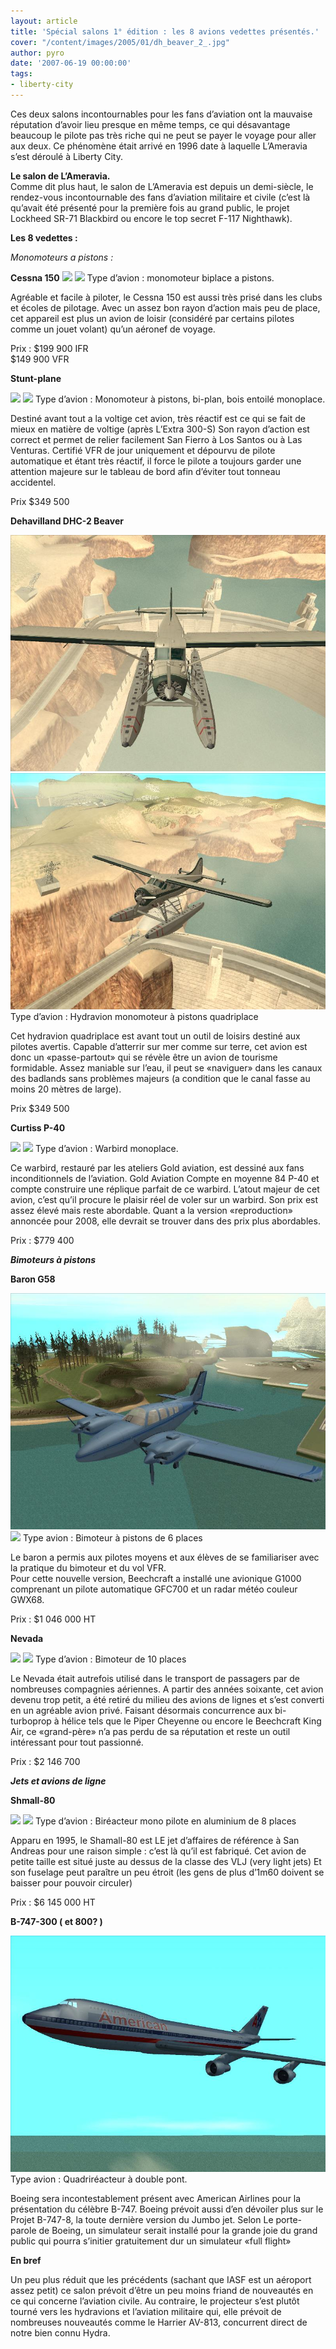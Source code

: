 ```yaml
---
layout: article
title: 'Spécial salons 1° édition : les 8 avions vedettes présentés.'
cover: "/content/images/2005/01/dh_beaver_2_.jpg"
author: pyro
date: '2007-06-19 00:00:00'
tags:
- liberty-city
---
```


Ces deux salons incontournables pour les fans d’aviation ont la mauvaise réputation d’avoir lieu presque en même temps, ce qui désavantage beaucoup le pilote pas très riche qui ne peut se payer le voyage pour aller aux deux. Ce phénomène était arrivé en 1996 date à laquelle L’Ameravia s’est déroulé à Liberty City.

**Le salon de L’Ameravia.**  
Comme dit plus haut, le salon de L’Ameravia est depuis un demi-siècle, le rendez-vous incontournable des fans d’aviation militaire et civile (c’est là qu’avait été présenté pour la première fois au grand public, le projet Lockheed SR-71 Blackbird ou encore le top secret F-117 Nighthawk).

**Les 8 vedettes :**

_Monomoteurs a pistons :_

**Cessna 150**
![](/content/images/2005/01/1-c_150.jpg)
![](/content/images/2005/01/2_c150_2.jpg) 
Type d’avion : monomoteur biplace a pistons.

Agréable et facile à piloter, le Cessna 150 est aussi très prisé dans les clubs et écoles de pilotage. Avec un assez bon rayon d’action mais peu de place, cet appareil est plus un avion de loisir (considéré par certains pilotes comme un jouet volant) qu’un aéronef de voyage.

Prix : $199 900 IFR  
$149 900 VFR

**Stunt-plane**

![](/content/images/2005/01/8_sunt1.jpg)
![](/content/images/2005/01/9_sunt_2.jpg) 
Type d’avion : Monomoteur à pistons, bi-plan, bois entoilé monoplace.

Destiné avant tout a la voltige cet avion, très réactif est ce qui se fait de mieux en matière de voltige (après L’Extra 300-S) Son rayon d’action est correct et permet de relier facilement San Fierro à Los Santos ou à Las Venturas. Certifié VFR de jour uniquement et dépourvu de pilote automatique et étant très réactif, il force le pilote a toujours garder une attention majeure sur le tableau de bord afin d’éviter tout tonneau accidentel.

Prix $349 500

**Dehavilland DHC-2 Beaver**

![](/content/images/2005/01/dh_beaver.jpg)
![](/content/images/2005/01/dh_beaver_2_.jpg) 
Type d’avion : Hydravion monomoteur à pistons quadriplace

Cet hydravion quadriplace est avant tout un outil de loisirs destiné aux pilotes avertis. Capable d’atterrir sur mer comme sur terre, cet avion est donc un «passe-partout» qui se révèle être un avion de tourisme formidable. Assez maniable sur l’eau, il peut se «naviguer» dans les canaux des badlands sans problèmes majeurs (a condition que le canal fasse au moins 20 mètres de large).

Prix $349 500

**Curtiss P-40**

![](/content/images/2005/01/3_p140_1.jpg)
![](/content/images/2005/01/4_p40_2.jpg) 
Type d’avion : Warbird monoplace.

Ce warbird, restauré par les ateliers Gold aviation, est dessiné aux fans inconditionnels de l’aviation. Gold Aviation Compte en moyenne 84 P-40 et compte construire une réplique parfait de ce warbird. L’atout majeur de cet avion, c’est qu’il procure le plaisir réel de voler sur un warbird. Son prix est assez élevé mais reste abordable. Quant a la version «reproduction» annoncée pour 2008, elle devrait se trouver dans des prix plus abordables.

Prix : $779 400

**_Bimoteurs à pistons_**

**Baron G58**

![](/content/images/2005/01/beech_Baron.jpg)
![](/content/images/2005/01/Baron_g58_.jpg) 
Type avion : Bimoteur à pistons de 6 places

Le baron a permis aux pilotes moyens et aux élèves de se familiariser avec la pratique du bimoteur et du vol VFR.  
Pour cette nouvelle version, Beechcraft a installé une avionique G1000 comprenant un pilote automatique GFC700 et un radar météo couleur GWX68.

Prix : $1 046 000 HT

**Nevada**

![](/content/images/2005/01/5_nevada1.jpg)
![](/content/images/2005/01/6_nevada2.jpg) 
Type d’avion : Bimoteur de 10 places

Le Nevada était autrefois utilisé dans le transport de passagers par de nombreuses compagnies aériennes. A partir des années soixante, cet avion devenu trop petit, a été retiré du milieu des avions de lignes et s’est converti en un agréable avion privé. Faisant désormais concurrence aux bi-turboprop à hélice tels que le Piper Cheyenne ou encore le Beechcraft King Air, ce «grand-père» n’a pas perdu de sa réputation et reste un outil intéressant pour tout passionné.

Prix : $2 146 700

**_Jets et avions de ligne_**

**Shmall-80**

![](/content/images/2005/01/7_shmall1.jpg)
![](/content/images/2005/01/8_shmall_2.jpg) 
Type d’avion : Biréacteur mono pilote en aluminium de 8 places

Apparu en 1995, le Shamall-80 est LE jet d’affaires de référence à San Andreas pour une raison simple : c’est là qu’il est fabriqué. Cet avion de petite taille est situé juste au dessus de la classe des VLJ (very light jets) Et son fuselage peut paraître un peu étroit (les gens de plus d’1m60 doivent se baisser pour pouvoir circuler)

Prix : $6 145 000 HT

**B-747-300 ( et 800? )**

![](/content/images/2005/01/AA747-300.jpg) 
Type avion : Quadriréacteur à double pont.

Boeing sera incontestablement présent avec American Airlines pour la présentation du célèbre B-747. Boeing prévoit aussi d’en dévoiler plus sur le Projet B-747-8, la toute dernière version du Jumbo jet. Selon Le porte-parole de Boeing, un simulateur serait installé pour la grande joie du grand public qui pourra s’initier gratuitement dur un simulateur «full flight»

**En bref**

Un peu plus réduit que les précédents (sachant que IASF est un aéroport assez petit) ce salon prévoit d’être un peu moins friand de nouveautés en ce qui concerne l’aviation civile. Au contraire, le projecteur s’est plutôt tourné vers les hydravions et l’aviation militaire qui, elle prévoit de nombreuses nouveautés comme le Harrier AV-813, concurrent direct de notre bien connu Hydra.

<!--kg-card-end: markdown-->
